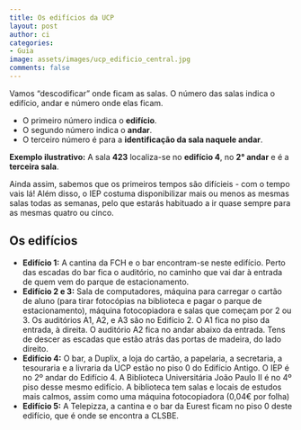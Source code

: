 ```yaml
---
title: Os edifícios da UCP
layout: post
author: ci
categories:
- Guia
image: assets/images/ucp_edificio_central.jpg
comments: false
---
```

Vamos “descodificar” onde ficam as salas. O número das salas indica o edifício, andar e número onde elas ficam.

* O primeiro número indica o **edifício**.
* O segundo número indica o **andar**.
* O terceiro número é para a **identificação da sala naquele andar**.

**Exemplo ilustrativo:** A sala **423** localiza-se no **edifício 4**, no **2° andar** e é a **terceira sala**.  

Ainda assim, sabemos que os primeiros tempos são difícieis - com o tempo vais lá! Além disso, o IEP costuma disponibilizar mais ou menos as mesmas salas todas as semanas, pelo que estarás habituado a ir quase sempre para as mesmas quatro ou cinco.

## Os edifícios

* **Edifício 1:** A cantina da FCH e o bar encontram-se neste edifício. Perto das escadas do bar fica o auditório, no caminho que vai dar à entrada de quem vem do parque de estacionamento.
* **Edifício 2 e 3:** Sala de computadores, máquina para carregar o cartão de aluno (para tirar fotocópias na biblioteca e pagar o parque de estacionamento), máquina fotocopiadora e salas que começam por 2 ou 3. Os auditórios A1, A2, e A3 são no Edifício 2. O A1 fica no piso da entrada, à direita. O auditório A2 fica no andar abaixo da entrada. Tens de descer as escadas que estão atrás das portas de madeira, do lado direito.
* **Edifício 4:** O bar, a Duplix, a loja do cartão, a papelaria, a secretaria, a tesouraria e a livraria da UCP estão no piso 0 do Edifício Antigo. O IEP é no 2º andar do Edifício 4. A Biblioteca Universitária João Paulo II é no 4º piso desse mesmo edifício. A biblioteca tem salas e locais de estudos mais calmos, assim como uma máquina fotocopiadora (0,04€ por folha)
* **Edifício 5:** A Telepizza, a cantina e o bar da Eurest ficam no piso 0 deste edifício, que é onde se encontra a CLSBE.
